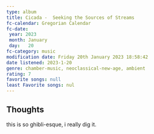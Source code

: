 ```yaml
---
type: album 
title: Cicada -  Seeking the Sources of Streams
fc-calendar: Gregorian Calendar
fc-date: 
 year: 2023
 month: January
 day:   20
fc-category: music
modification date: Friday 20th January 2023 18:58:42
date listened: 2023-1-20 
genre: chamber-music, neoclassical-new-age, ambient 
rating: 7
favorite songs: null 
least Favorite songs: nul
---
```

## Thoughts
this is so ghibli-esque, i really dig it.
